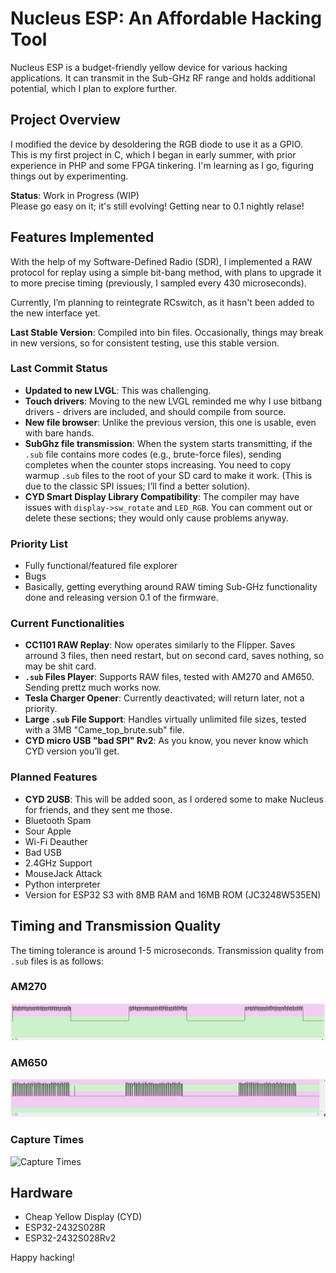 # Nucleus ESP: An Affordable Hacking Tool

Nucleus ESP is a budget-friendly yellow device for various hacking applications. It can transmit in the Sub-GHz RF range and holds additional potential, which I plan to explore further.

## Project Overview

I modified the device by desoldering the RGB diode to use it as a GPIO.  
This is my first project in C, which I began in early summer, with prior experience in PHP and some FPGA tinkering. I'm learning as I go, figuring things out by experimenting.

**Status**: Work in Progress (WIP)  
Please go easy on it; it's still evolving!
Getting near to 0.1 nightly relase!

## Features Implemented

With the help of my Software-Defined Radio (SDR), I implemented a RAW protocol for replay using a simple bit-bang method, with plans to upgrade it to more precise timing (previously, I sampled every 430 microseconds).

Currently, I’m planning to reintegrate RCswitch, as it hasn't been added to the new interface yet.

**Last Stable Version**: Compiled into bin files. Occasionally, things may break in new versions, so for consistent testing, use this stable version.

### Last Commit Status
- **Updated to new LVGL**: This was challenging.  
- **Touch drivers**: Moving to the new LVGL reminded me why I use bitbang drivers - drivers are included, and should compile from source.  
- **New file browser**: Unlike the previous version, this one is usable, even with bare hands.  
- **SubGhz file transmission**: When the system starts transmitting, if the `.sub` file contains more codes (e.g., brute-force files), sending completes when the counter stops increasing. You need to copy warmup `.sub` files to the root of your SD card to make it work. (This is due to the classic SPI issues; I’ll find a better solution).
- **CYD Smart Display Library Compatibility**: The compiler may have issues with `display->sw_rotate` and `LED_RGB`. You can comment out or delete these sections; they would only cause problems anyway.

### Priority List
- Fully functional/featured file explorer  
- Bugs
- Basically, getting everything around RAW timing Sub-GHz functionality done and releasing version 0.1 of the firmware.

### Current Functionalities
- **CC1101 RAW Replay**: Now operates similarly to the Flipper. Saves arround 3 files, then need restart, but on second card, saves nothing, so may be shit card.
- **`.sub` Files Player**: Supports RAW files, tested with AM270 and AM650. Sending prettz much works now.  
- **Tesla Charger Opener**: Currently deactivated; will return later, not a priority.  
- **Large `.sub` File Support**: Handles virtually unlimited file sizes, tested with a 3MB "Came_top_brute.sub" file.   
- **CYD micro USB "bad SPI" Rv2**: As you know, you never know which CYD version you’ll get.

### Planned Features
- **CYD 2USB**: This will be added soon, as I ordered some to make Nucleus for friends, and they sent me those.  
- Bluetooth Spam  
- Sour Apple  
- Wi-Fi Deauther  
- Bad USB  
- 2.4GHz Support  
- MouseJack Attack  
- Python interpreter  
- Version for ESP32 S3 with 8MB RAM and 16MB ROM (JC3248W535EN)  

## Timing and Transmission Quality

The timing tolerance is around 1-5 microseconds. Transmission quality from `.sub` files is as follows:

### AM270
![AM270 Transmission](https://github.com/GthiN89/NucleusESP32/blob/main/images/AM270.PNG)

### AM650
![AM650 Transmission](https://github.com/GthiN89/NucleusESP32/blob/main/images/AM650.PNG)

### Capture Times
![Capture Times](https://github.com/GthiN89/NucleusESP32/blob/main/images/capture%20times.bmp)

## Hardware
- Cheap Yellow Display (CYD)  
- ESP32-2432S028R  
- ESP32-2432S028Rv2  

Happy hacking!
